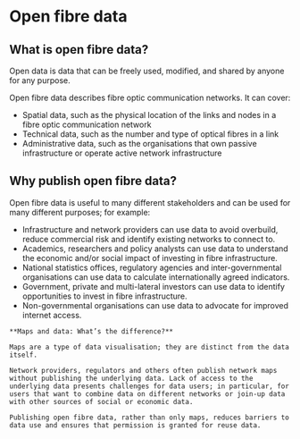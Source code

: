 Open fibre data
============


## What is open fibre data?

Open data is data that can be freely used, modified, and shared by anyone for any purpose.

Open fibre data describes fibre optic communication networks. It can cover:
- Spatial data, such as the physical location of the links and nodes in a fibre optic communication network
- Technical data, such as the number and type of optical fibres in a link
- Administrative data, such as the organisations that own passive infrastructure or operate active network infrastructure

## Why publish open fibre data?

Open fibre data is useful to many different stakeholders and can be used for many different purposes; for example:
- Infrastructure and network providers can use data to avoid overbuild, reduce commercial risk and identify existing networks to connect to.
- Academics, researchers and policy analysts can use data to understand the economic and/or social impact of investing in fibre infrastructure.
- National statistics offices, regulatory agencies and inter-governmental organisations can use data to calculate internationally agreed indicators.
- Government, private and multi-lateral investors can use data to identify opportunities to invest in fibre infrastructure.
- Non-governmental organisations can use data to advocate for improved internet access.

```{note}
**Maps and data: What’s the difference?**

Maps are a type of data visualisation; they are distinct from the data itself.

Network providers, regulators and others often publish network maps without publishing the underlying data. Lack of access to the underlying data presents challenges for data users; in particular, for users that want to combine data on different networks or join-up data with other sources of social or economic data.

Publishing open fibre data, rather than only maps, reduces barriers to data use and ensures that permission is granted for reuse data. 

```